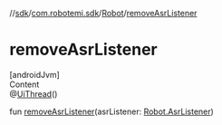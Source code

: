 //[sdk](../../../index.md)/[com.robotemi.sdk](../index.md)/[Robot](index.md)/[removeAsrListener](remove-asr-listener.md)



# removeAsrListener  
[androidJvm]  
Content  
@[UiThread](https://developer.android.com/reference/kotlin/androidx/annotation/UiThread.html)()  
  
fun [removeAsrListener](remove-asr-listener.md)(asrListener: [Robot.AsrListener](-asr-listener/index.md))  



